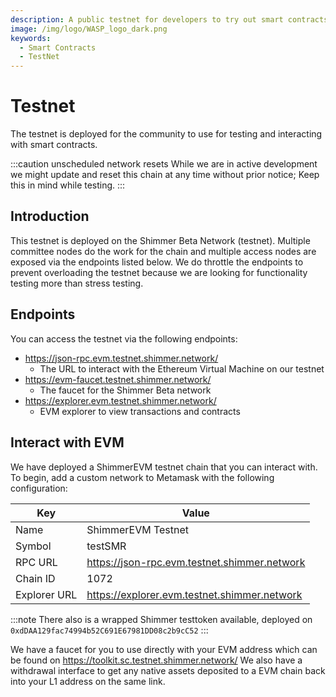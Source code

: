 ```yaml
---
description: A public testnet for developers to try out smart contracts
image: /img/logo/WASP_logo_dark.png
keywords:
  - Smart Contracts
  - TestNet
---
```


# Testnet

The testnet is deployed for the community to use for testing and interacting with smart contracts.

:::caution unscheduled network resets
While we are in active development we might update and reset this chain at any time without prior notice; Keep this in mind while testing.
:::

## Introduction

This testnet is deployed on the Shimmer Beta Network (testnet). Multiple committee nodes do the work for
the chain and multiple access nodes are exposed via the endpoints listed below. We do throttle the endpoints to prevent
overloading the testnet because we are looking for functionality testing more than stress testing.

## Endpoints

You can access the testnet via the following endpoints:

- https://json-rpc.evm.testnet.shimmer.network/
  - The URL to interact with the Ethereum Virtual Machine on our testnet
- https://evm-faucet.testnet.shimmer.network/
  - The faucet for the Shimmer Beta network
- https://explorer.evm.testnet.shimmer.network/
  - EVM explorer to view transactions and contracts

## Interact with EVM

We have deployed a ShimmerEVM testnet chain that you can interact with. To begin, add a custom network to Metamask with
the following configuration:

| Key          | Value                                        |
| ------------ | -------------------------------------------- |
| Name         | ShimmerEVM Testnet                           |
| Symbol       | testSMR                                      |
| RPC URL      | https://json-rpc.evm.testnet.shimmer.network |
| Chain ID     | 1072                                         |
| Explorer URL | https://explorer.evm.testnet.shimmer.network |

:::note
There also is a wrapped Shimmer testtoken available, deployed on `0xdDAA129fac74994b52C691E67981DD08c2b9cC52`
:::

We have a faucet for you to use directly with your EVM address which can be found on https://toolkit.sc.testnet.shimmer.network/
We also have a withdrawal interface to get any native assets deposited to a EVM chain back into your L1 address on the same link.
